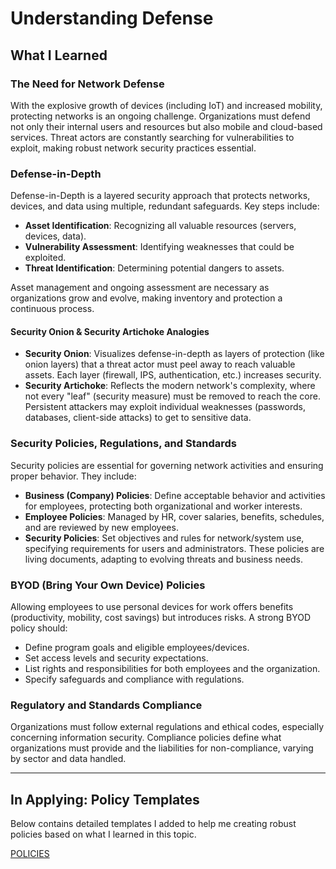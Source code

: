 # Understanding Defense

## What I Learned

### The Need for Network Defense

With the explosive growth of devices (including IoT) and increased mobility, protecting networks is an ongoing challenge. Organizations must defend not only their internal users and resources but also mobile and cloud-based services. Threat actors are constantly searching for vulnerabilities to exploit, making robust network security practices essential.

### Defense-in-Depth

Defense-in-Depth is a layered security approach that protects networks, devices, and data using multiple, redundant safeguards. Key steps include:

- **Asset Identification**: Recognizing all valuable resources (servers, devices, data).
- **Vulnerability Assessment**: Identifying weaknesses that could be exploited.
- **Threat Identification**: Determining potential dangers to assets.

Asset management and ongoing assessment are necessary as organizations grow and evolve, making inventory and protection a continuous process.

#### Security Onion & Security Artichoke Analogies

- **Security Onion**: Visualizes defense-in-depth as layers of protection (like onion layers) that a threat actor must peel away to reach valuable assets. Each layer (firewall, IPS, authentication, etc.) increases security.
- **Security Artichoke**: Reflects the modern network's complexity, where not every "leaf" (security measure) must be removed to reach the core. Persistent attackers may exploit individual weaknesses (passwords, databases, client-side attacks) to get to sensitive data.

### Security Policies, Regulations, and Standards

Security policies are essential for governing network activities and ensuring proper behavior. They include:

- **Business (Company) Policies**: Define acceptable behavior and activities for employees, protecting both organizational and worker interests.
- **Employee Policies**: Managed by HR, cover salaries, benefits, schedules, and are reviewed by new employees.
- **Security Policies**: Set objectives and rules for network/system use, specifying requirements for users and administrators. These policies are living documents, adapting to evolving threats and business needs.

### BYOD (Bring Your Own Device) Policies

Allowing employees to use personal devices for work offers benefits (productivity, mobility, cost savings) but introduces risks. A strong BYOD policy should:

- Define program goals and eligible employees/devices.
- Set access levels and security expectations.
- List rights and responsibilities for both employees and the organization.
- Specify safeguards and compliance with regulations.

### Regulatory and Standards Compliance

Organizations must follow external regulations and ethical codes, especially concerning information security. Compliance policies define what organizations must provide and the liabilities for non-compliance, varying by sector and data handled.

---

## In Applying: Policy Templates

Below contains detailed templates I added to help me creating robust policies based on what I learned in this topic.

[POLICIES](/policies)
